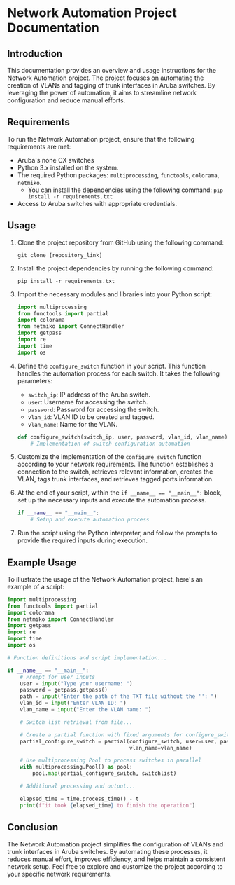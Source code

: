 # Network Automation Project Documentation

## Introduction
This documentation provides an overview and usage instructions for the Network Automation project. The project focuses on automating the creation of VLANs and tagging of trunk interfaces in Aruba switches. By leveraging the power of automation, it aims to streamline network configuration and reduce manual efforts.

## Requirements
To run the Network Automation project, ensure that the following requirements are met:

- Aruba's none CX switches
- Python 3.x installed on the system.
- The required Python packages: `multiprocessing`, `functools`, `colorama`, `netmiko`.
  - You can install the dependencies using the following command: `pip install -r requirements.txt`
- Access to Aruba switches with appropriate credentials.

## Usage
1. Clone the project repository from GitHub using the following command:
   ```
   git clone [repository_link]
   ```

2. Install the project dependencies by running the following command:
   ```
   pip install -r requirements.txt
   ```

3. Import the necessary modules and libraries into your Python script:
   ```python
   import multiprocessing
   from functools import partial
   import colorama
   from netmiko import ConnectHandler
   import getpass
   import re
   import time
   import os
   ```

4. Define the `configure_switch` function in your script. This function handles the automation process for each switch. It takes the following parameters:
   - `switch_ip`: IP address of the Aruba switch.
   - `user`: Username for accessing the switch.
   - `password`: Password for accessing the switch.
   - `vlan_id`: VLAN ID to be created and tagged.
   - `vlan_name`: Name for the VLAN.

   ```python
   def configure_switch(switch_ip, user, password, vlan_id, vlan_name):
       # Implementation of switch configuration automation
   ```

5. Customize the implementation of the `configure_switch` function according to your network requirements. The function establishes a connection to the switch, retrieves relevant information, creates the VLAN, tags trunk interfaces, and retrieves tagged ports information.

6. At the end of your script, within the `if __name__ == "__main__":` block, set up the necessary inputs and execute the automation process.
   ```python
   if __name__ == "__main__":
       # Setup and execute automation process
   ```

7. Run the script using the Python interpreter, and follow the prompts to provide the required inputs during execution.

## Example Usage
To illustrate the usage of the Network Automation project, here's an example of a script:

```python
import multiprocessing
from functools import partial
import colorama
from netmiko import ConnectHandler
import getpass
import re
import time
import os

# Function definitions and script implementation...

if __name__ == "__main__":
    # Prompt for user inputs
    user = input("Type your username: ")
    password = getpass.getpass()
    path = input("Enter the path of the TXT file without the '': ")
    vlan_id = input("Enter VLAN ID: ")
    vlan_name = input("Enter the VLAN name: ")

    # Switch list retrieval from file...

    # Create a partial function with fixed arguments for configure_switch
    partial_configure_switch = partial(configure_switch, user=user, password=password, vlan_id=vlan_id,
                                       vlan_name=vlan_name)

    # Use multiprocessing Pool to process switches in parallel
    with multiprocessing.Pool() as pool:
        pool.map(partial_configure_switch, switchlist)

    # Additional processing and output...

    elapsed_time = time.process_time() - t
    print(f"it took {elapsed_time} to finish the operation")
```



## Conclusion
The Network Automation project simplifies the configuration of VLANs and trunk interfaces in Aruba switches. By automating these processes, it reduces manual effort, improves efficiency, and helps maintain a consistent network setup. Feel free to explore and customize the project according to your specific network requirements.
